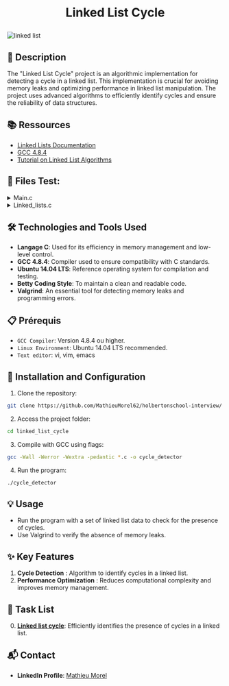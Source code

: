 # <p align="center">Linked List Cycle</p>

![linked list](https://github.com/MathieuMorel62/holbertonschool-interview/assets/113856302/41b816dc-4c1c-4395-900a-d6ebe0270a62)

## 📝 Description
The "Linked List Cycle" project is an algorithmic implementation for detecting a cycle in a linked list. This implementation is crucial for avoiding memory leaks and optimizing performance in linked list manipulation. The project uses advanced algorithms to efficiently identify cycles and ensure the reliability of data structures.

## 📚 Ressources
- [Linked Lists Documentation](https://en.wikipedia.org/wiki/Linked_list)
- [GCC 4.8.4](https://gcc.gnu.org/gcc-4.8/)
- [Tutorial on Linked List Algorithms](https://www.geeksforgeeks.org/linked-list-set-1-introduction/)

## 📂 Files Test:
<details>
<summary>Main.c</summary>
<br>

```c
#include <stdlib.h>
#include <string.h>
#include <stdio.h>
#include "lists.h"

/**
 * main - check the code for Holberton School students.
 *
 * Return: Always 0.
 */
int main(void)
{
    listint_t *head;
    listint_t *current;
    listint_t *temp;
    int i;

    head = NULL;
    add_nodeint(&head, 0);
    add_nodeint(&head, 1);
    add_nodeint(&head, 2);
    add_nodeint(&head, 3);
    add_nodeint(&head, 4);
    add_nodeint(&head, 98);
    add_nodeint(&head, 402);
    add_nodeint(&head, 1024);
    print_listint(head);

    if (check_cycle(head) == 0)
        printf("Linked list has no cycle\n");
    else if (check_cycle(head) == 1)
        printf("Linked list has a cycle\n");

    current = head;
    for (i = 0; i < 4; i++)
        current = current->next;
    temp = current->next;
    current->next = head;

    if (check_cycle(head) == 0)
        printf("Linked list has no cycle\n");
    else if (check_cycle(head) == 1)
        printf("Linked list has a cycle\n");

    current = head;
    for (i = 0; i < 4; i++)
        current = current->next;
    current->next = temp;

    free_listint(head);

    return (0);
}
```

</details>
<details>
<summary>Linked_lists.c</summary>
<br>

```c
#include <stdio.h>
#include <stdlib.h>
#include "lists.h"

/**
 * print_listint - prints all elements of a listint_t list
 * @h: pointer to head of list
 * Return: number of nodes
 */
size_t print_listint(const listint_t *h)
{
    const listint_t *current;
    unsigned int n; /* number of nodes */

    current = h;
    n = 0;
    while (current != NULL)
    {
        printf("%i\n", current->n);
        current = current->next;
        n++;
    }

    return (n);
}

/**
 * add_nodeint - adds a new node at the beginning of a listint_t list
 * @head: pointer to a pointer of the start of the list
 * @n: integer to be included in node
 * Return: address of the new element or NULL if it fails
 */
listint_t *add_nodeint(listint_t **head, const int n)
{
    listint_t *new;

    new = malloc(sizeof(listint_t));
    if (new == NULL)
        return (NULL);

    new->n = n;
    new->next = *head;
    *head = new;

    return (new);
}

/**
 * free_listint - frees a listint_t list
 * @head: pointer to list to be freed
 * Return: void
 */
void free_listint(listint_t *head)
{
    listint_t *current;

    while (head != NULL)
    {
        current = head;
        head = head->next;
        free(current);
    }
}
```

</details>

## 🛠️ Technologies and Tools Used
- **Langage C**: Used for its efficiency in memory management and low-level control.
- **GCC 4.8.4**: Compiler used to ensure compatibility with C standards.
- **Ubuntu 14.04 LTS**: Reference operating system for compilation and testing.
- **Betty Coding Style**: To maintain a clean and readable code.
- **Valgrind**: An essential tool for detecting memory leaks and programming errors.

## 📋 Prérequis
- `GCC Compiler`: Version 4.8.4 ou higher.
- `Linux Environment`: Ubuntu 14.04 LTS recommended.
- `Text editor`: vi, vim, emacs

## 🚀 Installation and Configuration
1. Clone the repository:

```sh
git clone https://github.com/MathieuMorel62/holbertonschool-interview/
```

2. Access the project folder:

```sh
cd linked_list_cycle
```

3. Compile with GCC using flags:

```sh
gcc -Wall -Werror -Wextra -pedantic *.c -o cycle_detector
```

4. Run the program:

```sh
./cycle_detector
```

## 💡 Usage
- Run the program with a set of linked list data to check for the presence of cycles.
- Use Valgrind to verify the absence of memory leaks.

## ✨ Key Features
1. **Cycle Detection** : Algorithm to identify cycles in a linked list.
2. **Performance Optimization** : Reduces computational complexity and improves memory management.

## 📝 Task List
0. [**Linked list cycle**](https://github.com/MathieuMorel62/holbertonschool-interview/blob/main/linked_list_cycle/0-check_cycle.c): Efficiently identifies the presence of cycles in a linked list.

## 📬 Contact
- **LinkedIn Profile**: [Mathieu Morel](https://www.linkedin.com/in/mathieu-morel-9ab457261/)
